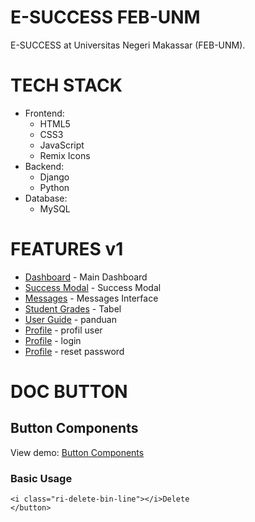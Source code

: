 # E-SUCCESS FEB-UNM

E-SUCCESS at Universitas Negeri Makassar (FEB-UNM).

# TECH STACK
- Frontend:
  - HTML5
  - CSS3
  - JavaScript
  - Remix Icons
- Backend:
  - Django
  - Python
- Database:
  - MySQL

# FEATURES v1

- [Dashboard](https://e-success.vercel.app/dashboard.html) - Main Dashboard
- [Success Modal](https://e-success.vercel.app/modal.html) - Success Modal
- [Messages](https://e-success.vercel.app/messages.html) - Messages Interface
- [Student Grades](https://e-success.vercel.app/nilai-mahasiswa.html) - Tabel
- [User Guide](https://e-success.vercel.app/panduan.html) - panduan
- [Profile](https://e-success.vercel.app/profil.html) - profil user
- [Profile](https://e-success.vercel.app/login.html) - login
- [Profile](https://e-success.vercel.app/forgot.html) - reset password

# DOC BUTTON 

## Button Components
View demo: [Button Components](https://e-success.vercel.app/button.html)

### Basic Usage

```<button class="btn small primary">
<i class="ri-delete-bin-line"></i>Delete
</button>
```


